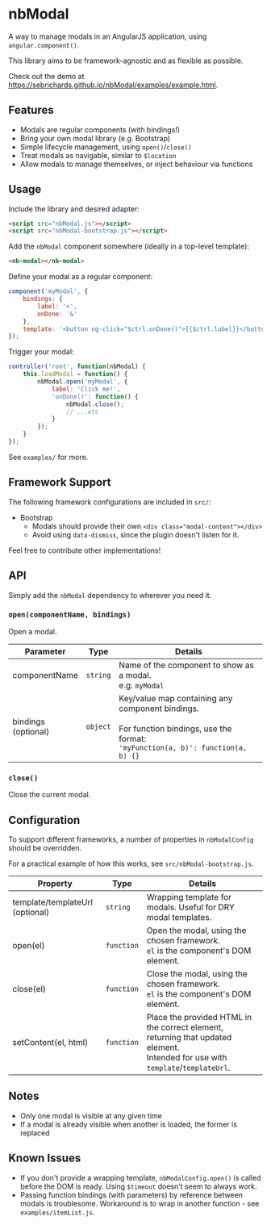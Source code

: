 # nbModal

A way to manage modals in an AngularJS application, using `angular.component()`.

This library aims to be framework-agnostic and as flexible as possible.

Check out the demo at https://sebrichards.github.io/nbModal/examples/example.html.

## Features

* Modals are regular components (with bindings!)
* Bring your own modal library (e.g. Bootstrap)
* Simple lifecycle management, using `open()`/`close()`
* Treat modals as navigable, similar to `$location`
* Allow modals to manage themselves, or inject behaviour via functions

## Usage

Include the library and desired adapter:

```html
<script src="nbModal.js"></script>
<script src="nbModal-bootstrap.js"></script>
```

Add the `nbModal` component somewhere (ideally in a top-level template):

```html
<nb-modal></nb-modal>
```

Define your modal as a regular component:

```javascript
component('myModal', {
	bindings: {
		label: '<',
		onDone: '&'
	},
	template: '<button ng-click="$ctrl.onDone()">{{$ctrl.label}}</button>'
});
```

Trigger your modal:

```javascript
controller('root', function(nbModal) {
	this.loadModal = function() {
		nbModal.open('myModal', {
			label: 'Click me!',
			'onDone()': function() {
				nbModal.close();
				// ...etc
			}
		});
	}
});
```

See `examples/` for more.

## Framework Support

The following framework configurations are included in `src/`:

* Bootstrap
  * Modals should provide their own `<div class="modal-content"></div>`
  * Avoid using `data-dismiss`, since the plugin doesn't listen for it.

Feel free to contribute other implementations!

## API

Simply add the `nbModal` dependency to wherever you need it.

### `open(componentName, bindings)`

Open a modal.

| Parameter              | Type     | Details                                                     |
|------------------------|----------|-------------------------------------------------------------|
| componentName          | `string` | Name of the component to show as a modal.<br>e.g. `myModal` |
| bindings<br>(optional) | `object` | Key/value map containing any component bindings.<br><br>For function bindings, use the format:<br>`'myFunction(a, b)': function(a, b) {}` |

### `close()`

Close the current modal.

## Configuration

To support different frameworks, a number of properties in `nbModalConfig` should be overridden.

For a practical example of how this works, see `src/nbModal-bootstrap.js`.

| Property                        | Type       | Details                                                                                            |
|---------------------------------|------------|----------------------------------------------------------------------------------------------------|
| template/templateUrl (optional) | `string`   | Wrapping template for modals. Useful for DRY modal templates.                                      |
| open(el)                        | `function` | Open the modal, using the chosen framework.<br>`el` is the component's DOM element.                |
| close(el)                       | `function` | Close the modal, using the chosen framework.<br>`el` is the component's DOM element.               |
| setContent(el, html)            | `function` | Place the provided HTML in the correct element, returning that updated element.<br>Intended for use with `template`/`templateUrl`. |

## Notes

* Only one modal is visible at any given time
* If a modal is already visible when another is loaded, the former is replaced

## Known Issues

* If you don't provide a wrapping template, `nbModalConfig.open()` is called before the DOM is ready. Using `$timeout` doesn't seem to always work.
* Passing function bindings (with parameters) by reference between modals is troublesome. Workaround is to wrap in another function - see `examples/itemList.js`.
